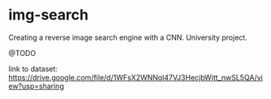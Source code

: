 # img-search
Creating a reverse image search engine with a CNN. University project.

@TODO


link to dataset:
https://drive.google.com/file/d/1WFsX2WNNql47VJ3HecjbWjtt_nwSL5QA/view?usp=sharing

